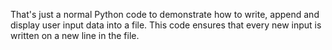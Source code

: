 That's just a normal Python code to demonstrate how to write, append and display user input data into a file.
This code ensures that every new input is written on a new line in the file.
